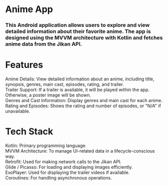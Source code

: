 <h1>Anime App</h1>
<h3>This Android application allows users to explore and view detailed information about their favorite anime. The app is designed using the MVVM architecture with Kotlin and fetches anime data from the Jikan API.</h3>

<h1>Features</h1>
Anime Details: View detailed information about an anime, including title, synopsis, genres, main cast, episodes, rating, and trailer.<br>
Trailer Support: If a trailer is available, it will be played within the app. Otherwise, a poster image will be shown.<br>
Genres and Cast Information: Display genres and main cast for each anime.<br>
Rating and Episodes: Shows the rating and number of episodes, or "N/A" if unavailable.<br>

<h1>Tech Stack</h1>
Kotlin: Primary programming language.<br>
MVVM Architecture: To manage UI-related data in a lifecycle-conscious way.<br>
Retrofit: Used for making network calls to the Jikan API.<br>
Glide / Picasso: For loading and displaying images efficiently.<br>
ExoPlayer: Used for displaying the trailer videos if available.<br>
Coroutines: For handling asynchronous operations.<br>
